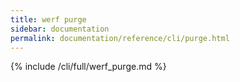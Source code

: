 ```yaml
---
title: werf purge
sidebar: documentation
permalink: documentation/reference/cli/purge.html
---
```


{% include /cli/full/werf_purge.md %}
